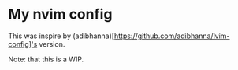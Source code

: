 # My nvim config

This was inspire by (adibhanna)[https://github.com/adibhanna/lvim-config]'s version.

Note: that this is a WIP.
